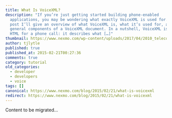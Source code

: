```yaml
---
title: What Is VoiceXML?
description: "If you’re just getting started building phone-enabled
  applications, you may be wondering what exactly VoiceXML is used for. In this
  post I’ll give an overview of what VoiceXML is, what it’s used for, and the
  general components of a VoiceXML document. In a nutshell, VoiceXML is like
  HTML for a phone call: it describes what […]"
thumbnail: https://www.nexmo.com/wp-content/uploads/2017/04/2010_telecomAPI.jpg
author: tjlytle
published: true
published_at: 2015-02-21T00:27:36
comments: true
category: tutorial
old_categories:
  - developer
  - developers
  - voice
tags: []
canonical: https://www.nexmo.com/blog/2015/02/21/what-is-voicexml
redirect: https://www.nexmo.com/blog/2015/02/21/what-is-voicexml
---
```

Content to be migrated...